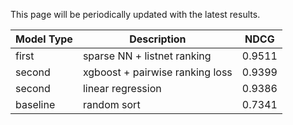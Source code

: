 This page will be periodically updated with the latest results.

| **Model Type** | **Description**                 | **NDCG** |
|----------------|---------------------------------|----------|
| first          | sparse NN + listnet ranking     | 0.9511   |
| second         | xgboost + pairwise ranking loss | 0.9399   |
| second         | linear regression               | 0.9386   |
| baseline       | random sort                     | 0.7341   |
